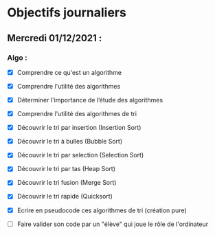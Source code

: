 # Objectifs journaliers

## Mercredi 01/12/2021 :

### Algo : 

* [x] Comprendre ce qu'est un algorithme
* [x] Comprendre l'utilité des algorithmes
* [x] Déterminer l'importance de l’étude des algorithmes
* [x] Comprendre l'utilité des algorithmes de tri
* [x] Découvrir le tri par insertion (Insertion Sort)
* [x] Découvrir le tri à bulles (Bubble Sort)
* [x] Découvrir le tri par selection (Selection Sort)
* [x] Découvrir le tri par tas (Heap Sort)
* [x] Découvrir le tri fusion (Merge Sort)
* [x] Découvrir le tri rapide (Quicksort)

* [x] Ecrire en pseudocode ces algorithmes de tri (création pure)
* [ ] Faire valider son code par un "élève" qui joue le rôle de l'ordinateur